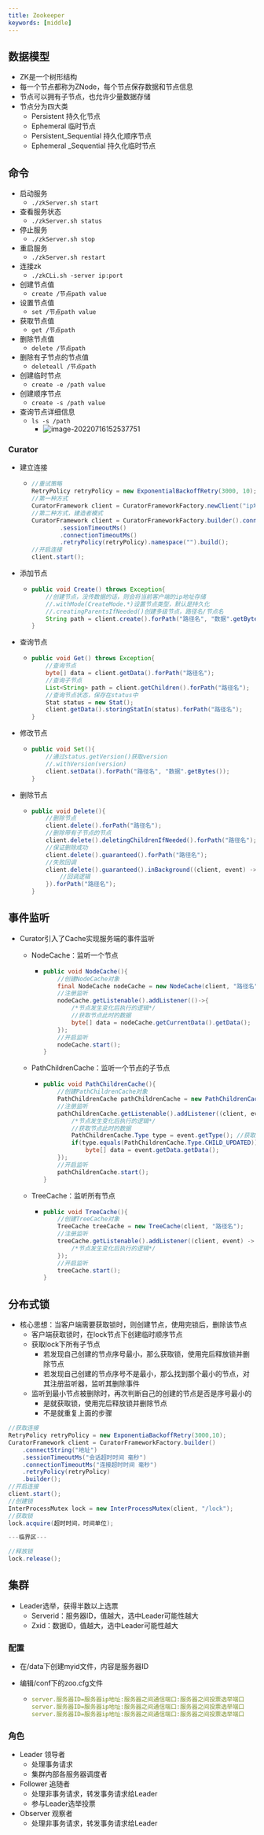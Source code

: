 ```yaml
---
title: Zookeeper
keywords: [middle]
---
```


## 数据模型

- ZK是一个树形结构
- 每一个节点都称为ZNode，每个节点保存数据和节点信息
- 节点可以拥有子节点，也允许少量数据存储
- 节点分为四大类
  - Persistent  持久化节点
  - Ephemeral  临时节点
  - Persistent_Sequential 持久化顺序节点
  - Ephemeral  _Sequential 持久化临时节点

## 命令

- 启动服务
  - `./zkServer.sh start`
- 查看服务状态
  - `./zkServer.sh status`
- 停止服务
  - `./zkServer.sh stop`
- 重启服务
  - `./zkServer.sh restart`
- 连接zk
  - `./zkCLi.sh -server ip:port`
- 创建节点值
  - `create /节点path value`
- 设置节点值
  - `set /节点path value`
- 获取节点值
  - `get /节点path`
- 删除节点值
  - `delete /节点path`
- 删除有子节点的节点值
  - `deleteall /节点path`
- 创建临时节点
  - `create -e /path value`
- 创建顺序节点
  - `create -s /path value`
- 查询节点详细信息
  - `ls -s /path`
    - ![image-20220716152537751](Zookeeper/image-20220716152537751.png)

### Curator

- 建立连接

  - ```java
    //重试策略
    RetryPolicy retryPolicy = new ExponentialBackoffRetry(3000, 10);
    //第一种方式
    CuratorFramework client = CuratorFrameworkFactory.newClient("ip地址", session过期时间, 连接过期时间, 重试策略);
    //第二种方式，建造者模式
    CuratorFramework client = CuratorFrameworkFactory.builder().connectString("ip地址")
        	.sessionTimeoutMs()
        	.connectionTimeoutMs()
        	.retryPolicy(retryPolicy).namespace("").build();
    //开启连接
    client.start();
    ```

- 添加节点

  - ```java
    public void Create() throws Exception{
        //创建节点，没传数据的话，则会将当前客户端的ip地址存储
        //.withMode(CreateMode.*)设置节点类型，默认是持久化
        //.creatingParentsIfNeeded()创建多级节点，路径名/节点名
        String path = client.create().forPath("路径名", "数据".getBytes());
    }
    ```

- 查询节点

  - ```java
    public void Get() throws Exception{
        //查询节点
        byte[] data = client.getData().forPath("路径名");
        //查询子节点
        List<String> path = client.getChildren().forPath("路径名");
        //查询节点状态，保存在status中
        Stat status = new Stat();
        client.getData().storingStatIn(status).forPath("路径名");
    }
    ```

- 修改节点

  - ```java
    public void Set(){
        //通过status.getVersion()获取version
        //.withVersion(version)
        client.setData().forPath("路径名", "数据".getBytes());
    }
    ```

- 删除节点

  - ```java
    public void Delete(){
        //删除节点
        client.delete().forPath("路径名");
        //删除带有子节点的节点
        client.delete().deletingChildrenIfNeeded().forPath("路径名");
        //保证删除成功
        client.delete().guaranteed().forPath("路径名");
        //失败回调
        client.delete().guaranteed().inBackground((client, event) -> {
            //回调逻辑
        }).forPath("路径名");
    }
    ```

## 事件监听

- Curator引入了Cache实现服务端的事件监听

  - NodeCache：监听一个节点

    - ```java
      public void NodeCache(){
          //创建NodeCache对象
          final NodeCache nodeCache = new NodeCache(client, "路径名");
          //注册监听
          nodeCache.getListenable().addListener(()->{
              /*节点发生变化后执行的逻辑*/
              //获取节点此时的数据
              byte[] data = nodeCache.getCurrentData().getData();
          });
          //开启监听
          nodeCache.start();
      }
      ```

  - PathChildrenCache：监听一个节点的子节点

    - ```java
      public void PathChildrenCache(){
          //创建PathChildrenCache对象
          PathChildrenCache pathChildrenCache = new PathChildrenCache(client, "路径名", 是否缓存数据);
          //注册监听
          pathChildrenCache.getListenable().addListener((client, event) -> {
              /*节点发生变化后执行的逻辑*/
              //获取节点此时的数据
              PathChildrenCache.Type type = event.getType(); //获取类型
              if(type.equals(PathChildrenCache.Type.CHILD_UPDATED)) //判断类型是否是Update
                  byte[] data = event.getData.getData();
          });
          //开启监听
          pathChildrenCache.start();
      }
      ```

  - TreeCache：监听所有节点

    - ```java
      public void TreeCache(){
          //创建TreeCache对象
          TreeCache treeCache = new TreeCache(client, "路径名");
          //注册监听
          treeCache.getListenable().addListener((client, event) -> {
              /*节点发生变化后执行的逻辑*/
          });
          //开启监听
          treeCache.start();
      }
      ```

## 分布式锁

- 核心思想：当客户端需要获取锁时，则创建节点，使用完锁后，删除该节点
  - 客户端获取锁时，在lock节点下创建临时顺序节点
  - 获取lock下所有子节点
    - 若发现自己创建的节点序号最小，那么获取锁，使用完后释放锁并删除节点
    - 若发现自己创建的节点序号不是最小，那么找到那个最小的节点，对其注册监听器，监听其删除事件
  - 监听到最小节点被删除时，再次判断自己的创建的节点是否是序号最小的
    - 是就获取锁，使用完后释放锁并删除节点
    - 不是就重复上面的步骤

```java
//获取连接
RetryPolicy retryPolicy = new ExponentiaBackoffRetry(3000,10);
CuratorFramework client = CuratorFrameworkFactory.builder()
    .connectString("地址")
    .sessionTimeoutMs("会话超时时间 毫秒")
    .connectionTimeoutMs("连接超时时间 毫秒")
    .retryPolicy(retryPolicy)
    .builder();
//开启连接
client.start();
//创建锁
InterProcessMutex lock = new InterProcessMutex(client, "/lock");
//获取锁
lock.acquire(超时时间，时间单位);

---临界区---

//释放锁
lock.release();
```

## 集群

- Leader选举，获得半数以上选票
  - Serverid：服务器ID，值越大，选中Leader可能性越大
  - Zxid：数据ID，值越大，选中Leader可能性越大

### 配置

- 在/data下创建myid文件，内容是服务器ID

- 编辑/conf下的zoo.cfg文件

  - ```yaml
    server.服务器ID=服务器ip地址:服务器之间通信端口:服务器之间投票选举端口
    server.服务器ID=服务器ip地址:服务器之间通信端口:服务器之间投票选举端口
    server.服务器ID=服务器ip地址:服务器之间通信端口:服务器之间投票选举端口
    ```

### 角色

- Leader 领导者
  - 处理事务请求
  - 集群内部各服务器调度者
- Follower 追随者
  - 处理非事务请求，转发事务请求给Leader
  - 参与Leader选举投票
- Observer 观察者
  - 处理非事务请求，转发事务请求给Leader
